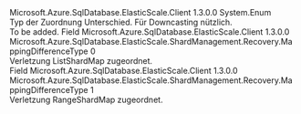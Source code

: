 <Type Name="MappingDifferenceType" FullName="Microsoft.Azure.SqlDatabase.ElasticScale.ShardManagement.Recovery.MappingDifferenceType">
  <TypeSignature Language="C#" Value="public enum MappingDifferenceType" />
  <TypeSignature Language="ILAsm" Value=".class public auto ansi sealed MappingDifferenceType extends System.Enum" />
  <TypeSignature Language="DocId" Value="T:Microsoft.Azure.SqlDatabase.ElasticScale.ShardManagement.Recovery.MappingDifferenceType" />
  <TypeSignature Language="VB.NET" Value="Public Enum MappingDifferenceType" />
  <TypeSignature Language="F#" Value="type MappingDifferenceType = " />
  <AssemblyInfo>
    <AssemblyName>Microsoft.Azure.SqlDatabase.ElasticScale.Client</AssemblyName>
    <AssemblyVersion>1.3.0.0</AssemblyVersion>
  </AssemblyInfo>
  <Base>
    <BaseTypeName>System.Enum</BaseTypeName>
  </Base>
  <Docs>
    <summary>
            Typ der Zuordnung Unterschied. Für Downcasting nützlich.
            </summary>
    <remarks>To be added.</remarks>
  </Docs>
  <Members>
    <Member MemberName="List">
      <MemberSignature Language="C#" Value="List" />
      <MemberSignature Language="ILAsm" Value=".field public static literal valuetype Microsoft.Azure.SqlDatabase.ElasticScale.ShardManagement.Recovery.MappingDifferenceType List = int32(0)" />
      <MemberSignature Language="DocId" Value="F:Microsoft.Azure.SqlDatabase.ElasticScale.ShardManagement.Recovery.MappingDifferenceType.List" />
      <MemberSignature Language="VB.NET" Value="List" />
      <MemberSignature Language="F#" Value="List = 0" Usage="Microsoft.Azure.SqlDatabase.ElasticScale.ShardManagement.Recovery.MappingDifferenceType.List" />
      <MemberType>Field</MemberType>
      <AssemblyInfo>
        <AssemblyName>Microsoft.Azure.SqlDatabase.ElasticScale.Client</AssemblyName>
        <AssemblyVersion>1.3.0.0</AssemblyVersion>
      </AssemblyInfo>
      <ReturnValue>
        <ReturnType>Microsoft.Azure.SqlDatabase.ElasticScale.ShardManagement.Recovery.MappingDifferenceType</ReturnType>
      </ReturnValue>
      <MemberValue>0</MemberValue>
      <Docs>
        <summary>
            Verletzung ListShardMap zugeordnet.
            </summary>
      </Docs>
    </Member>
    <Member MemberName="Range">
      <MemberSignature Language="C#" Value="Range" />
      <MemberSignature Language="ILAsm" Value=".field public static literal valuetype Microsoft.Azure.SqlDatabase.ElasticScale.ShardManagement.Recovery.MappingDifferenceType Range = int32(1)" />
      <MemberSignature Language="DocId" Value="F:Microsoft.Azure.SqlDatabase.ElasticScale.ShardManagement.Recovery.MappingDifferenceType.Range" />
      <MemberSignature Language="VB.NET" Value="Range" />
      <MemberSignature Language="F#" Value="Range = 1" Usage="Microsoft.Azure.SqlDatabase.ElasticScale.ShardManagement.Recovery.MappingDifferenceType.Range" />
      <MemberType>Field</MemberType>
      <AssemblyInfo>
        <AssemblyName>Microsoft.Azure.SqlDatabase.ElasticScale.Client</AssemblyName>
        <AssemblyVersion>1.3.0.0</AssemblyVersion>
      </AssemblyInfo>
      <ReturnValue>
        <ReturnType>Microsoft.Azure.SqlDatabase.ElasticScale.ShardManagement.Recovery.MappingDifferenceType</ReturnType>
      </ReturnValue>
      <MemberValue>1</MemberValue>
      <Docs>
        <summary>
            Verletzung RangeShardMap zugeordnet.
            </summary>
      </Docs>
    </Member>
  </Members>
</Type>